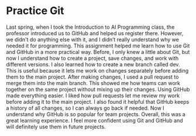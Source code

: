 # Practice Git
Last spring, when I took the Introduction to AI Programming class, the professor introduced us to GitHub and helped us register there. However, we didn't do anything else with it, and I didn’t really understand why we needed it for programming. This assignment helped me learn how to use Git and GitHub in a more practical way. Before, I only knew a little about Git, but now I understand how to create a project, save changes, and work with different versions.
I also learned how to create a new branch called dev. This is useful because it lets me work on changes separately before adding them to the main project. After making changes, I used a pull request to merge them into the main branch. This showed me how teams can work together on the same project without mixing up their changes.
Using GitHub made everything easier. I liked how pull requests let me review my work before adding it to the main project. I also found it helpful that GitHub keeps a history of all changes, so I can always go back if needed. Now I understand why GitHub is so popular for team projects.
Overall, this was a great learning experience. I feel more confident using Git and GitHub and will definitely use them in future projects.
